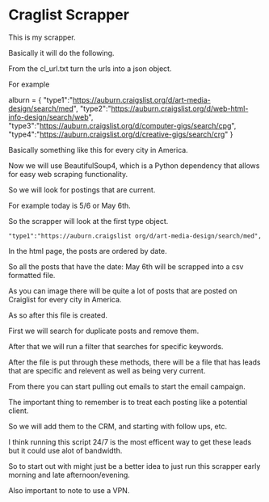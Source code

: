 # Craglist Scrapper

This is my scrapper.

Basically it will do the following.

From the cl_url.txt turn the urls into a json object.

For example

alburn = {
    "type1":"https://auburn.craigslist.org/d/art-media-design/search/med",
    "type2":"https://auburn.craigslist.org/d/web-html-info-design/search/web",
    "type3":"https://auburn.craigslist.org/d/computer-gigs/search/cpg",
    "type4":"https://auburn.craigslist.org/d/creative-gigs/search/crg"
}

Basically something like this for every city in America.

Now we will use BeautifulSoup4, which is a Python dependency that allows for easy web scraping functionality.

So we will look for postings that are current.

For example today is 5/6 or May 6th.

So the scrapper will look at the first type object.

    "type1":"https://auburn.craigslist org/d/art-media-design/search/med",

In the html page, the posts are ordered by date.

So all the posts that have the date: May 6th will be scrapped into a csv formatted file. 

As you can image there will be quite a lot of posts that are posted on Craiglist for every city in America.

As so after this file is created.

First we will search for duplicate posts and remove them.

After that we will run a filter that searches for specific keywords.

After the file is put through these methods, there will be a file that has leads that are specific and relevent as well as being very current.

From there you can start pulling out emails to start the email campaign.

The important thing to remember is to treat each posting like a potential client. 

So we will add them to the CRM, and starting with follow ups, etc.

I think running this script 24/7 is the most efficent way to get these leads but it could use alot of bandwidth. 

So to start out with might just be a better idea to just run this scrapper early morning and late afternoon/evening. 

Also important to note to use a VPN.